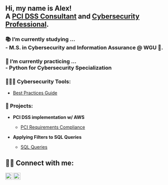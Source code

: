 <h2>Hi, my name is Alex! <br/> A <a href="https://github.com/alexmerelus">PCI DSS Consultant</a> and <a href="https://www.linkedin.com/in/alexmerelus/">Cybersecurity Professional</a>. 

<h3>📚 I’m currently studying ... <br/> 
 <b>- M.S. in Cybersecurity and Information Assurance @ WGU 🦉.</b>
<h3>🌱 I’m currently practicing ... <br/> 
 - Python for Cybersecurity Specialization

<h3>👨🏾‍💻 Cybersecurity Tools:</h2>


  - [Best Practices Guide](https://docs.google.com/spreadsheets/d/1w2FerEWW5URv09J8j-Vno06MJQ1Sp4hFb5ACeZmaHgI/edit?usp=sharing)

<h3> 📀 Projects:</h2>

- <b> PCI DSS implementation w/ AWS </b>
  - [PCI Requirements Compliance ](https://github.com/alexmerelus/PCI-Compliance-AWS/tree/main) 

- <b> Applying Filters to SQL Queries </b>
  - [SQL Queries](https://github.com/alexmerelus/sql_queries) 




<h2> 🤳🏾 Connect with me:</h2>

[<img align="left" alt="JoshMadakor | LinkedIn" width="22px" src="https://cdn.jsdelivr.net/npm/simple-icons@v3/icons/linkedin.svg" />][linkedin]
[<img align="left" alt="JoshMadakor | Instagram" width="22px" src="https://cdn.jsdelivr.net/npm/simple-icons@v3/icons/instagram.svg" />][instagram]

[instagram]: https://www.instagram.com/mr_merelus/
[linkedin]: https://linkedin.com/in/alexmerelus

<!--
**joshmadakor1/joshmadakor1** is a ✨ _special_ ✨ repository because its `README.md` (this file) appears on your GitHub profile.

Here are some ideas to get you started:

- 🔭 I’m currently working on ...
- 🌱 I’m currently learning ...
- 👯 I’m looking to collaborate on ...
- 🤔 I’m looking for help with ...
- 💬 Ask me about ...
- 📫 How to reach me: ...
- 😄 Pronouns: ...
- ⚡ Fun fact: ...
-->
